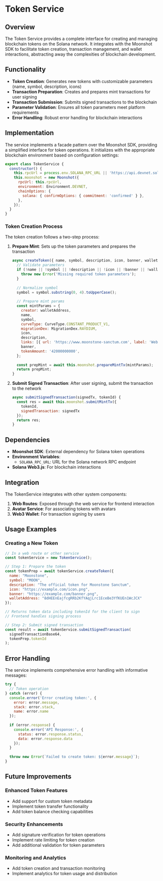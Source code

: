 # Token Service

## Overview
The Token Service provides a complete interface for creating and managing blockchain tokens on the Solana network. It integrates with the Moonshot SDK to facilitate token creation, transaction management, and wallet interactions, abstracting away the complexities of blockchain development.

## Functionality
- **Token Creation**: Generates new tokens with customizable parameters (name, symbol, description, icons)
- **Transaction Preparation**: Creates and prepares mint transactions for user signing
- **Transaction Submission**: Submits signed transactions to the blockchain
- **Parameter Validation**: Ensures all token parameters meet platform requirements
- **Error Handling**: Robust error handling for blockchain interactions

## Implementation
The service implements a facade pattern over the Moonshot SDK, providing a simplified interface for token operations. It initializes with the appropriate blockchain environment based on configuration settings:

```javascript
export class TokenService {
  constructor() {
    this.rpcUrl = process.env.SOLANA_RPC_URL || 'https://api.devnet.solana.com';
    this.moonshot = new Moonshot({
      rpcUrl: this.rpcUrl,
      environment: Environment.DEVNET,
      chainOptions: {
        solana: { confirmOptions: { commitment: 'confirmed' } },
      },
    });
  }
}
```

### Token Creation Process
The token creation follows a two-step process:

1. **Prepare Mint**: Sets up the token parameters and prepares the transaction
   ```javascript
   async createToken({ name, symbol, description, icon, banner, walletAddress }) {
     // Validate parameters
     if (!name || !symbol || !description || !icon || !banner || !walletAddress) {
       throw new Error('Missing required token parameters');
     }
     
     // Normalize symbol
     symbol = symbol.substring(0, 4).toUpperCase();
     
     // Prepare mint params
     const mintParams = {
       creator: walletAddress,
       name,
       symbol,
       curveType: CurveType.CONSTANT_PRODUCT_V1,
       migrationDex: MigrationDex.RAYDIUM,
       icon,
       description,
       links: [{ url: 'https://www.moonstone-sanctum.com', label: 'Website' }],
       banner,
       tokenAmount: '42000000000',
     };
     
     const prepMint = await this.moonshot.prepareMintTx(mintParams);
     return prepMint;
   }
   ```

2. **Submit Signed Transaction**: After user signing, submit the transaction to the network
   ```javascript
   async submitSignedTransaction(signedTx, tokenId) {
     const res = await this.moonshot.submitMintTx({
       tokenId,
       signedTransaction: signedTx
     });
     return res;
   }
   ```

## Dependencies
- **Moonshot SDK**: External dependency for Solana token operations
- **Environment Variables**:
  - `SOLANA_RPC_URL`: URL for the Solana network RPC endpoint
- **Solana Web3.js**: For blockchain interactions

## Integration
The TokenService integrates with other system components:

1. **Web Routes**: Exposed through the web service for frontend interaction
2. **Avatar Service**: For associating tokens with avatars
3. **Web3 Wallet**: For transaction signing by users

## Usage Examples

### Creating a New Token
```javascript
// In a web route or other service
const tokenService = new TokenService();

// Step 1: Prepare the token
const tokenPrep = await tokenService.createToken({
  name: "Moonstone",
  symbol: "MOON",
  description: "The official token for Moonstone Sanctum",
  icon: "https://example.com/icon.png",
  banner: "https://example.com/banner.png",
  walletAddress: "8dHEEnEajfcgRRb2KfYAqjLrc1EceBe3YfKUEn1WcJCX"
});

// Returns token data including tokenId for the client to sign
// Frontend handles signing process

// Step 2: Submit signed transaction
const result = await tokenService.submitSignedTransaction(
  signedTransactionBase64,
  tokenPrep.tokenId
);
```

## Error Handling
The service implements comprehensive error handling with informative messages:

```javascript
try {
  // Token operation
} catch (error) {
  console.error('Error creating token:', {
    error: error.message,
    stack: error.stack,
    name: error.name
  });
  
  if (error.response) {
    console.error('API Response:', {
      status: error.response.status,
      data: error.response.data
    });
  }
  
  throw new Error(`Failed to create token: ${error.message}`);
}
```

## Future Improvements

### Enhanced Token Features
- Add support for custom token metadata
- Implement token transfer functionality
- Add token balance checking capabilities

### Security Enhancements
- Add signature verification for token operations
- Implement rate limiting for token creation
- Add additional validation for token parameters

### Monitoring and Analytics
- Add token creation and transaction monitoring
- Implement analytics for token usage and distribution